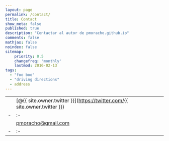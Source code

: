 ```yaml
---
layout: page
permalink: /contact/
title: Contact
show_meta: false
published: true
description: "Contactar al autor de pmoracho.github.io"
comments: false
mathjax: false
noindex: false
sitemap:
    priority: 0.5
    changefreq: 'monthly'
    lastmod: 2016-02-13
tags:
  - "foo boo"
  - "driving directions"
  - address
---
```


|  |  |
| - | :- |
| <i class="fa fa-twitter"></i> | [@{{ site.owner.twitter }}](https://twitter.com/{{ site.owner.twitter }})  | 
| - | :- |
| <i class="fa fa-envelope"></i> | pmoracho@gmail.com   | 
| - | :- |

<!--
<a href="https://twitter.com/share" class="twitter-share-button" data-via="{{ site.owner.twitter }}" data-size="small" data-dnt="true">Tweet</a> <a href="javascript:window.print()" class="social-icons" title="Printer friendly format"><i class="fa fa-print"></i></a>
<script>!function(d,s,id){var js,fjs=d.getElementsByTagName(s)[0],p=/^http:/.test(d.location)?'http':'https';if(!d.getElementById(id)){js=d.createElement(s);js.id=id;js.src=p+'://platform.twitter.com/widgets.js';fjs.parentNode.insertBefore(js,fjs);}}(document, 'script', 'twitter-wjs');</script>
{% if site.twitter_widget_id %}
<div class="text-tweets">
<div class="tweets">
<a class="twitter-timeline"
  data-dnt="true"
  width="600"
  height="250"
  href="https://twitter.com/{{ site.owner.twitter }}"
  data-widget-id="{{ site.twitter_widget_id }}"
  data-tweet-limit="2"
  data-chrome="noheader nofooter noborders noscrollbar transparent">
  Recent Tweets</a>
 </div>
<script>
    !function(d,s,id){var js,fjs=d.getElementsByTagName(s)[0],p=/^http:/.test(d.location)?'http':'https';if(!d.getElementById(id)){js=d.createElement(s);js.id=id;js.src=p+"://platform.twitter.com/widgets.js";fjs.parentNode.insertBefore(js,fjs);}}(document,"script","twitter-wjs");
</script>
</div>
{% else %}
Twitter stream will show up here if `twitter_widget_id` is present is `_config.yml`
{% endif %}
-->
